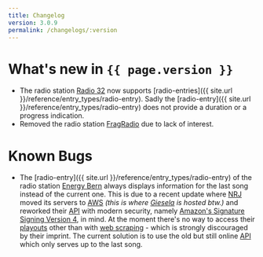 ```yaml
---
title: Changelog
version: 3.0.9
permalink: /changelogs/:version
---
```

# What's new in `{{ page.version }}`

- The radio station [Radio 32](http://www.radio32.ch) now supports [radio-entries]({{ site.url }}/reference/entry_types/radio-entry). Sadly the [radio-entry]({{ site.url }}/reference/entry_types/radio-entry) does not provide a duration or a progress indication.
- Removed the radio station [FragRadio](http://fragradio.com/) due to lack of interest.

# Known Bugs
- The [radio-entry]({{ site.url }}/reference/entry_types/radio-entry) of the radio station [Energy Bern](https://energy.ch/play/bern) always displays information for the last song instead of the current one. This is due to a recent update where [NRJ](http://www.nrj.ch/) moved its servers to [AWS](https://aws.amazon.com/) *(this is where [Giesela](https://siku2.github.io/Giesela/) is hosted btw.)* and reworked their [API](https://en.wikipedia.org/wiki/Application_programming_interface) with modern security, namely [Amazon's Signature Signing Version 4](http://docs.aws.amazon.com/general/latest/gr/signature-version-4.html), in mind. At the moment there's no way to access their [playouts](https://en.wikipedia.org/wiki/Playout) other than with [web scraping](https://en.wikipedia.org/wiki/Web_scraping) - which is strongly discouraged by their imprint. The current solution is to use the old but still online [API](https://en.wikipedia.org/wiki/Application_programming_interface) which only serves up to the last song.
